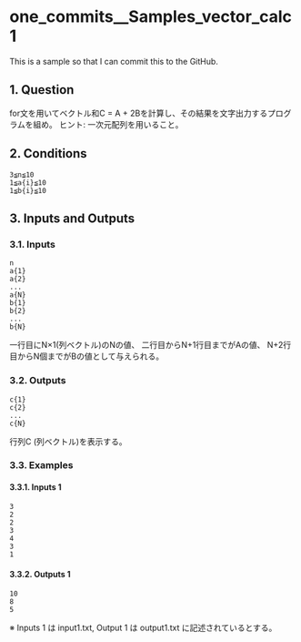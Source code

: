 # one_commits__Samples_vector_calc1

This is a sample so that I can commit this to the GitHub.

## 1. Question

for文を用いてベクトル和C = A + 2Bを計算し、その結果を文字出力するプログラムを組め。
ヒント: 一次元配列を用いること。

## 2. Conditions

```
3≦n≦10
1≦a{i}≦10
1≦b{i}≦10
```

## 3. Inputs and Outputs

### 3.1. Inputs

```
n
a{1}
a{2}
...
a{N}
b{1}
b{2}
...
b{N}
```

一行目にN×1(列ベクトル)のNの値、
二行目からN+1行目までがAの値、
N+2行目からN個までがBの値として与えられる。

### 3.2. Outputs

```
c{1}
c{2}
...
c{N}
```

行列C (列ベクトル)を表示する。

### 3.3. Examples

#### 3.3.1. Inputs 1

```
3
2
2
3
4
3
1
```
#### 3.3.2. Outputs 1

```
10
8
5
```

※ Inputs 1 は input1.txt, Output 1 は output1.txt に記述されているとする。
